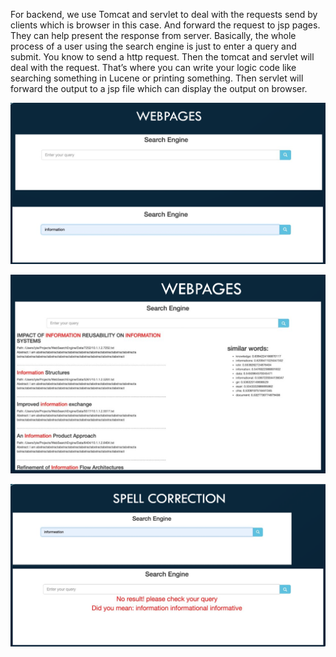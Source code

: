 For backend, we use Tomcat and servlet to deal with the requests send by clients which is browser in this case. And forward the request to jsp pages. They can help present the response from server. Basically, the whole process of a user using the search engine is just to enter a query and submit. You know to send a http request. Then the tomcat and servlet will deal with the request. That’s where you can write your logic code like searching something in Lucene or printing something. Then servlet will forward the output to a jsp file which can display the output on browser. 



![20220118211754](https://github.com/Lyle-Lyle/SearchEngine/blob/main/images/readme/20220118211754.png)

![20220118211809](https://github.com/Lyle-Lyle/SearchEngine/blob/main/images/readme/20220118211809.png)

![20220118211815](https://github.com/Lyle-Lyle/SearchEngine/blob/main/images/readme/20220118211815.png)